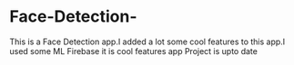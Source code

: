 # Face-Detection-
 This is a Face Detection app.I added a lot some cool features to this app.I used some ML Firebase it is cool features app
 Project is upto date 




